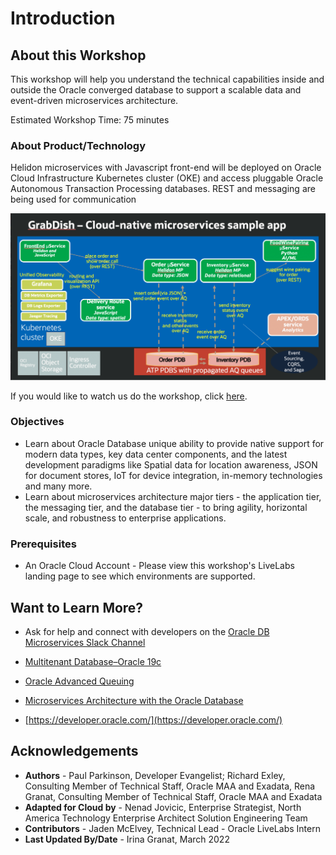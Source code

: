 # Introduction

## About this Workshop

[](youtube:v0nYRueADbo)

This workshop will help you understand the technical capabilities inside and outside the Oracle converged database to support a scalable data and event-driven microservices architecture.

Estimated Workshop Time: 75 minutes

### About Product/Technology

Helidon microservices with Javascript front-end will be deployed on Oracle Cloud Infrastructure Kubernetes cluster (OKE) and access pluggable Oracle Autonomous Transaction Processing databases. REST and messaging are being used for communication

![Microservices Architecture](./images/architecture.png " ")

If you would like to watch us do the workshop, click [here](https://youtu.be/yLBEPjOWaz0).


### Objectives

- Learn about Oracle Database unique ability to provide native support for modern data types, key data center components, and the latest development paradigms like Spatial data for location awareness, JSON for document stores, IoT for device integration, in-memory technologies and many more.
- Learn about microservices architecture major tiers - the application tier, the messaging tier, and the database tier - to bring agility, horizontal scale, and robustness to enterprise applications.

### Prerequisites

 - An Oracle Cloud Account - Please view this workshop's LiveLabs landing page to see which environments are supported.

## Want to Learn More?

* Ask for help and connect with developers on the [Oracle DB Microservices Slack Channel](https://bit.ly/oracle-db-microservices-help-slack)   

* [Multitenant Database–Oracle 19c](https://www.oracle.com/database/technologies/multitenant.html)
* [Oracle Advanced Queuing](https://docs.oracle.com/en/database/oracle/oracle-database/19/adque/aq-introduction.html)
* [Microservices Architecture with the Oracle Database](https://www.oracle.com/technetwork/database/availability/trn5515-microserviceswithoracle-5187372.pdf)
* [https://developer.oracle.com/](https://developer.oracle.com/)

## Acknowledgements
* **Authors** - Paul Parkinson, Developer Evangelist; Richard Exley, Consulting Member of Technical Staff, Oracle MAA and Exadata, Rena Granat, Consulting Member of Technical Staff, Oracle MAA and Exadata
* **Adapted for Cloud by** -  Nenad Jovicic, Enterprise Strategist, North America Technology Enterprise Architect Solution Engineering Team
* **Contributors** - Jaden McElvey, Technical Lead - Oracle LiveLabs Intern
* **Last Updated By/Date** - Irina Granat, March 2022
